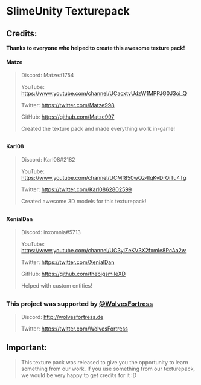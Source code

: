 # SlimeUnity Texturepack

## Credits:
**Thanks to everyone who helped to create this awesome texture pack!** 

#### Matze

> Discord: Matze#1754
>
> YouTube: https://www.youtube.com/channel/UCacxtvUdzW1MPPJG0J3oi_Q
> 
> Twitter: https://twitter.com/Matze998
> 
> GitHub: https://github.com/Matze997
> 
> Created the texture pack and made everything work in-game!


##

#### Karl08

> Discord: Karl08#2182
> 
> YouTube: https://www.youtube.com/channel/UCMf850wQz4lqKvDrQiTu4Tg
> 
> Twitter: https://twitter.com/Karl0862802599
> 
> Created awesome 3D models for this texturepack!


##

#### XenialDan

> Discord: inxomnia#5713
>
> YouTube: https://www.youtube.com/channel/UC3yiZeKV3X2fxmIe8PcAa2w
>
> Twitter: https://twitter.com/XenialDan
> 
> GitHub: https://github.com/thebigsmileXD
>
> Helped with custom entities!


##

### This project was supported by [@WolvesFortress](https://github.com/WolvesFortress)
> Discord: http://wolvesfortress.de
> 
> Twitter: https://twitter.com/WolvesFortress

## Important:
> This texture pack was released to give you the opportunity to learn something from our work.
> If you use something from our texturepack, we would be very happy to get credits for it :D
